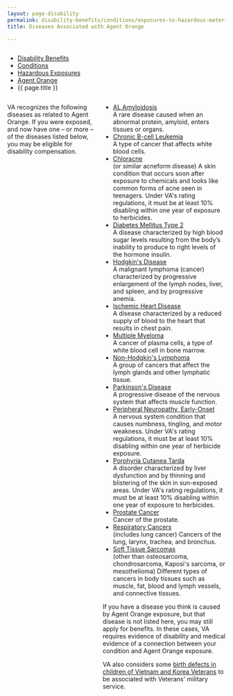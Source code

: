 ```yaml
---
layout: page-disability
permalink: disability-benefits/conditions/exposures-to-hazardous-materials/agent-orange/diseases/index.html
title: Diseases Associated with Agent Orange

---
```


<div class="splash" markdown="0">
<div class="row" markdown="0">
<div class="small-12 columns" markdown="0">

<ul class="breadcrumbs" role="menubar" aria-label="Primary">
<li class="parent"><a href="{{ site.url }}/disability-benefits/">Disability Benefits</a></li>
<li class="parent"><a href="{{ site.url }}/disability-benefits/conditions/">Conditions</a></li>
<li class="parent"><a href="{{ site.url }}/disability-benefits/conditions/exposures-to-hazardous-materials/">Hazardous Exposures</a></li>
<li class="parent"><a href="{{ site.url }}/disability-benefits/conditions/exposures-to-hazardous-materials/agent-orange">Agent Orange</a></li>
<li class="active">{{ page.title }}</li>
</ul>

</div>
</div>
</div>

<div class="main" role="main" markdown="0">

<div class="section one" markdown="0">
<div class="primary" markdown="0">
<div class="row" markdown="0">
<div class="small-12 columns">

<div markdown="1">

VA recognizes the following diseases as related to Agent Orange. If you were exposed, and now have one – or more – of the diseases listed below, you may be eligible for disability compensation.  

</div>

<div class="feature-list" markdown="1">

- [AL Amyloidosis](http://www.publichealth.va.gov/exposures/agentorange/conditions/al_amyloidosis.asp)<br/>
  A rare disease caused when an abnormal protein, amyloid, enters tissues or organs.  
- [Chronic B-cell Leukemia](http://www.publichealth.va.gov/exposures/agentorange/conditions/bcell-leukemia.asp)<br/>
  A type of cancer that affects white blood cells.
- [Chloracne](http://www.publichealth.va.gov/exposures/agentorange/conditions/chloracne.asp)<br/>
  (or similar acneform disease) A skin condition that occurs soon after exposure to chemicals and looks like common forms of acne seen in teenagers. Under VA's rating regulations, it must be at least 10% disabling within one year of exposure to herbicides.
- [Diabetes Mellitus Type 2](http://www.publichealth.va.gov/exposures/agentorange/conditions/diabetes.asp)<br/>
  A disease characterized by high blood sugar levels resulting from the body’s inability to produce to right levels of the hormone insulin.
- [Hodgkin's Disease](http://www.publichealth.va.gov/exposures/agentorange/conditions/hodgkins.asp)<br/>
  A malignant lymphoma (cancer) characterized by progressive enlargement of the lymph nodes, liver, and spleen, and by progressive anemia.
- [Ischemic Heart Disease](http://www.publichealth.va.gov/exposures/agentorange/conditions/ischemicheartdisease.asp)<br/>
  A disease characterized by a reduced supply of blood to the heart that results in chest pain.
- [Multiple Myeloma](http://www.publichealth.va.gov/exposures/agentorange/conditions/multiple_myeloma.asp)<br/>
  A cancer of plasma cells, a type of white blood cell in bone marrow.
- [Non-Hodgkin's Lymphoma](http://www.publichealth.va.gov/exposures/agentorange/conditions/nonhodgkinslymphoma.asp)<br/>
  A group of cancers that affect the lymph glands and other lymphatic tissue.
- [Parkinson's Disease](http://www.publichealth.va.gov/exposures/agentorange/conditions/parkinsonsdisease.asp)<br/>
  A progressive disease of the nervous system that affects muscle function.
- [Peripheral Neuropathy, Early-Onset](http://www.publichealth.va.gov/exposures/agentorange/conditions/peripheral_neuropathy.asp)<br/>
  A nervous system condition that causes numbness, tingling, and motor weakness. Under VA's rating regulations, it must be at least 10% disabling within one year of herbicide exposure.
- [Porphyria Cutanea Tarda](http://www.publichealth.va.gov/exposures/agentorange/conditions/porphyria-cutanea-tarda.asp)<br/>
  A disorder characterized by liver dysfunction and by thinning and blistering of the skin in sun-exposed areas. Under VA's rating regulations, it must be at least 10% disabling within one year of exposure to herbicides.
- [Prostate Cancer](http://www.publichealth.va.gov/exposures/agentorange/conditions/prostate_cancer.asp)<br/>
  Cancer of the prostate.
- [Respiratory Cancers](http://www.publichealth.va.gov/exposures/agentorange/conditions/respiratory_cancers.asp)<br/>
  (includes lung cancer)  Cancers of the lung, larynx, trachea, and bronchus.
- [Soft Tissue Sarcomas](http://www.publichealth.va.gov/exposures/agentorange/conditions/soft-tissue-sarcoma.asp)<br/>
  (other than osteosarcoma, chondrosarcoma, Kaposi's sarcoma, or mesothelioma)  Different types of cancers in body tissues such as muscle, fat, blood and lymph vessels, and connective tissues.

If you have a disease you think is caused by Agent Orange exposure, but that disease is not listed here, you may still apply for benefits. In these cases, VA requires evidence of disability and medical evidence of a connection between your condition and Agent Orange exposure.

VA also considers some [birth defects in children of Vietnam and Korea Veterans](http://www.publichealth.va.gov/exposures/agentorange/birth-defects/index.asp) to be associated with Veterans' military service.

</div>
</div>
</div>

</div>

</div>
</div>
